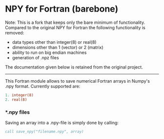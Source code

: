 # NPY for Fortran (barebone)
Note: This is a fork that keeps only the bare minimum of functionality.
Compared to the original NPY for Fortran the following functionality is removed:
* data types other than integer(8) or real(8)
* dimensions other than 1 (vector) or 2 (matrix)
* ability to run on big endian machines
* generation of .npz files

The documentation given below is retained from the original project.

---

This Fortran module allows to save numerical Fortran arrays in Numpy's .npy format. 
Currently supported are:
```fortran
1. integer(8)
2. real(8)
```

### *.npy files
Saving an array into a .npy-file is simply done by calling:
```fortran
call save_npy("filename.npy", array)
```
